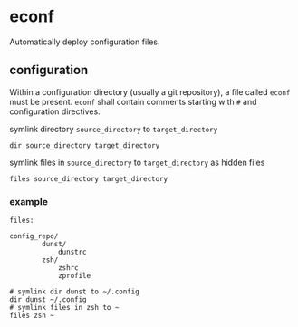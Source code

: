 # econf
Automatically deploy configuration files.

## configuration
Within a configuration directory (usually a git repository), a file called
`econf` must be present. `econf` shall contain comments starting with `#`
and configuration directives.

symlink directory `source_directory` to `target_directory`

`dir source_directory target_directory`

symlink files in `source_directory` to `target_directory` as hidden files

`files source_directory target_directory`

### example

```
files:

config_repo/
        dunst/
            dunstrc
        zsh/
            zshrc
            zprofile
```

```
# symlink dir dunst to ~/.config
dir dunst ~/.config
# symlink files in zsh to ~
files zsh ~
```
